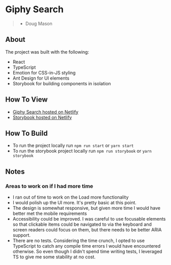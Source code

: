 # Giphy Search

> - Doug Mason

## About

The project was built with the following:

- React
- TypeScript
- Emotion for CSS-in-JS styling
- Ant Design for UI elements
- Storybook for building components in isolation

## How To View

- [Giphy Search hosted on Netlify](https://competent-ride-b98691.netlify.app/)
- [Storybook hosted on Netlify](https://wizardly-heisenberg-a52e9b.netlify.app/)

## How To Build

- To run the project locally run `npm run start` or `yarn start`
- To run the storybook project locally run `npm run storybook` or `yarn storybook`

## Notes

### Areas to work on if I had more time

- I ran out of time to work on the Load more functionality
- I would polish up the UI more. It's pretty basic at this point.
- The design is somewhat responsive, but given more time I would have better met the mobile requirements
- Accessibility could be improved. I was careful to use focusable elements so that clickable items could be navigated to via the keyboard and screen readers could focus on them, but there needs to be better ARIA support.
- There are no tests. Considering the time crunch, I opted to use TypeScript to catch any compile time errors I would have encountered otherwise. So even though I didn't spend time writing tests, I leveraged TS to give me some stability at no cost.
